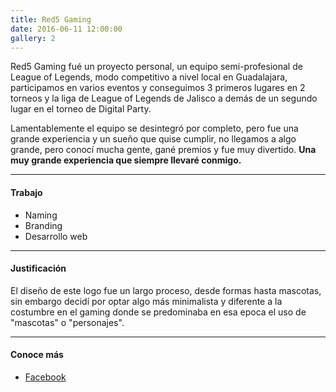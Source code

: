 ```yaml
---
title: Red5 Gaming
date: 2016-06-11 12:00:00
gallery: 2
---
```

<p class="lead">
	Red5 Gaming fué un proyecto personal, un equipo semi-profesional de League of Legends, modo competitivo a nivel local en Guadalajara, participamos en varios eventos y conseguimos 3 primeros lugares en 2 torneos y la liga de League of Legends de Jalisco a demás de un segundo lugar en el torneo de Digital Party.
</p>

Lamentablemente el equipo se desintegró por completo, pero fue una grande experiencia y un sueño que quise cumplir, no llegamos a algo grande, pero conocí mucha gente, gané premios y fue muy divertido. **Una muy grande experiencia que siempre llevaré conmigo.**

---

#### Trabajo
- Naming
- Branding
- Desarrollo web

---

#### Justificación
El diseño de este logo fue un largo proceso, desde formas hasta mascotas, sin embargo decidí por optar algo más minimalista y diferente a la costumbre en el gaming donde se predominaba en esa epoca el uso de "mascotas" o "personajes".

---

#### Conoce más
- [Facebook](https://www.facebook.com/Red5Gaming)
